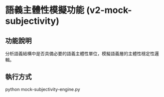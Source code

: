 # 語義主體性模擬功能 (v2-mock-subjectivity)

## 功能說明
分析語義結構中是否具備必要的語義主體性單位，模擬語義層的主體性穩定性邏輯。

## 執行方式
python mock-subjectivity-engine.py
